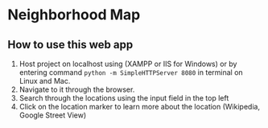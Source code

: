 # Neighborhood Map
## How to use this web app
1. Host project on localhost using (XAMPP or IIS for Windows) or by entering command `python -m SimpleHTTPServer 8080` in terminal on Linux and Mac.
2. Navigate to it through the browser.
3. Search through the locations using the input field in the top left
4. Click on the location marker to learn more about the location (Wikipedia, Google Street View)
